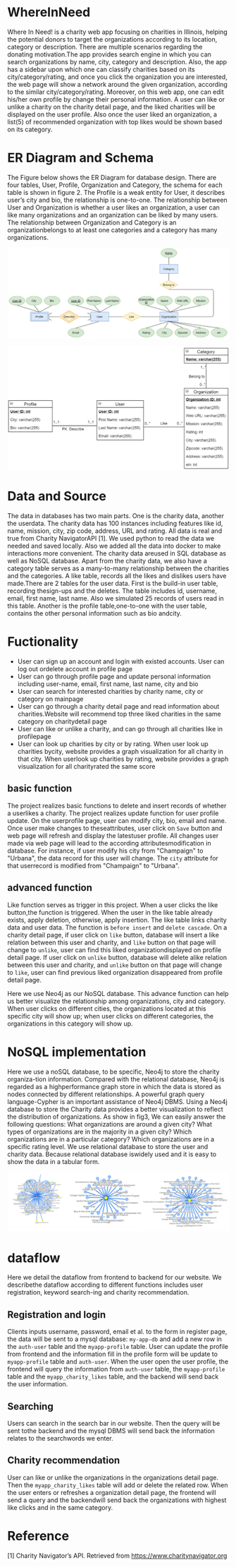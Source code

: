 # WhereInNeed
Where In Need! is a charity web app focusing on charities in Illinois, helping the potential donors to target the organizations according to its location, category or description. There are multiple scenarios regarding the donating motivation.The app provides search engine in which you can search organizations by name, city, category and description. Also, the app has a sidebar upon which one can classify charities based on its city/category/rating, and once you click the organization you are interested, the web page will show a network around the given organization, according to the similar city/category/rating. Moreover, on this web app, one can edit his/her own profile by change their personal information. A user can like or unlike a charity on the charity detail page, and the liked charities will be displayed on the user profile. Also once the user liked an organization, a list(5) of recommended organization with top likes would be shown based on its category.

# ER Diagram and Schema

The Figure below shows the ER Diagram for database design. There are four tables, User, Profile, Organization and Category, the schema for each table is shown in figure 2. The Profile is a weak entity for User, it describes user’s city and bio, the relationship is one-to-one. The relationship between User and Organization is whether a user likes an organization, a user can like many organizations and an organization can be liked by many users. The relationship between Organization and Category is an organizationbelongs to at least one categories and a category has many organizations.

![ER Diagram for Database Design](whereinneed/ERdiagram.png)

![Schema for Database Design](whereinneed/Scehma.png)

# Data and Source

The data in databases has two main parts.  One is the charity data, another the userdata.  The charity data has 100 instances including features like id, name, mission, city, zip code, address, URL and rating. All data is real and true from Charity NavigatorAPI [1]. We used python to read the data we needed and saved locally. Also we added all the data into docker to make interactions more convenient. The charity data areused in SQL database as well as NoSQL database. Apart from the charity data, we also have a category table serves as a many-to-many relationship between the charities and the categories. A like table, records all the likes and dislikes users have made.There are 2 tables for the user data. First is the build-in user table, recording thesign-ups and the deletes. The table includes id, username, email, first name, last name. Also we simulated 25 records of users read in this table.  Another is the profile table,one-to-one with the user table, contains the other personal information such as bio andcity.

# Fuctionality

* User can sign up an account and login with existed accounts.  User can log out ordelete account in profile page
* User can go through profile page and update personal information including user-name, email, first name, last name, city and bio
* User can search for interested charities by charity name, city or category on mainpage
* User can go through a charity detail page and read information about charities.Website will recommend top three liked charities in the same category on charitydetail page
* User can like or unlike a charity, and can go through all charities like in profilepage
* User can look up charities by city or by rating.  When user look up charities bycity, website provides a graph visualization for all charity in that city.  When userlook up charities by rating, website provides a graph visualization for all charityrated the same score

## basic function
The project realizes basic functions to delete and insert records of whether a userlikes a charity. The project realizes update function for user profile update.  On the userprofile page, user can modify city, bio, email and name. Once user make changes to theseattributes, user click on `Save` button and web page will refresh and display the latestuser profile. All changes user made via web page will lead to the according attributesmodification in database.  For instance, if user modify his city from "Champaign" to "Urbana", the data record for this user will change. The `city` attribute for that userrecord is modified from "Champaign" to "Urbana".  
## advanced function
Like function serves as trigger in this project.  When a user clicks the like button,the function is triggered.  When the user in the like table already exists, apply deletion, otherwise, apply insertion. The like table links charity data and user data. The function is `before insert` and `delete cascade`. On a charity detail page, if user click on `like` button, database will insert a like relation between this user and charity, and `like` button on that page will change to `unlike`, user can find this liked organizationdisplayed on profile detail page. If user click on `unlike` button, database will delete alike relation between this user and charity, and `unlike` button on that page will change to `like`, user can find previous liked organization disappeared from profile detail page.

Here we use Neo4j as our NoSQL database. This advance function can help us better visualize the relationship among organizations, city and category. When user clicks on different cities, the organizations located at this specific city will show up; when user clicks on different categories, the organizations in this category will show up.

# NoSQL implementation
Here we use a noSQL database, to be specific, Neo4j to store the charity organiza-tion information. Compared with the relational database, Neo4j is regarded as a highperformance graph store in which the data is stored as nodes connected by different relationships. A powerful graph query language-Cypher is an important assistance of Neo4j DBMS. Using a Neo4j database to store the Charity data provides a better visualization to reflect the distribution of organizations. As show in fig3, We can easily answer the following questions: What organizations are around a given city? What types of organizations are in the majority in a given city? Which organizations are in a particular category? Which organizations are in a specific rating level. We use relational database to store the user and charity data. Because relational database iswidely used and it is easy to show the data in a tabular form.

![Graph visualization for Charity dataset](whereinneed/nosql.png)

# dataflow
Here we detail the dataflow from frontend to backend for our website.  We describethe dataflow according to different functions includes user registration, keyword search-ing and charity recommendation.
## Registration and login
Clients inputs username, password, email et al. to the form in register page, the data will be sent to a mysql database: `my-app-db` and add a new row in the `auth-user` table and the `myapp-profile` table.  User can update the profile from frontend and the information fill in the profile form will be update to `myapp-profile` table and `auth-user`. When the user open the user profile, the frontend will query the information from `auth-user` table, the `myapp-profile` table and the `myapp_charity_likes` table, and the backend will send back the user information.
## Searching
Users can search in the search bar in our website.  Then the query will be sent tothe backend and the mysql DBMS will send back the information relates to the searchwords we enter.
##  Charity recommendation
User can like or unlike the organizations in the organizations detail page.  Then the `myapp_charity_likes` table will add or delete the related row. When the user enters or refreshes a organization detail page, the frontend will send a query and the backendwill send back the organizations with highest like clicks and in the same category.

# Reference
[1]  Charity Navigator’s API. Retrieved from https://www.charitynavigator.org
